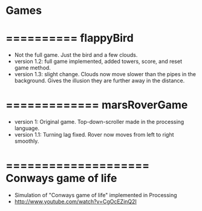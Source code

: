 Games
=====

==========
flappyBird
==========
   - Not the full game. Just the bird and a few clouds.
   - version 1.2: full game implemented, added towers, score, and reset game method. 
   - version 1.3: slight change. Clouds now move slower than the pipes in the background. Gives the illusion they are          further away in the distance.

=============
marsRoverGame
=============
   - version 1: Original game. Top-down-scroller made in the processing language. 
   - version 1.1: Turning lag fixed. Rover now moves from left to right smoothly.

====================
Conways game of life
====================
   - Simulation of "Conways game of life" implemented in Processing 
   - http://www.youtube.com/watch?v=CgOcEZinQ2I 
